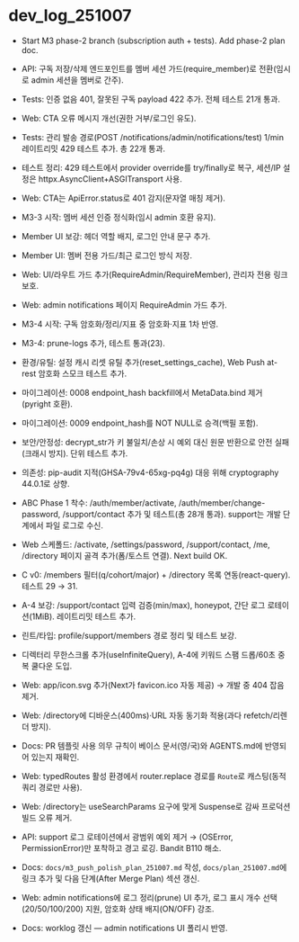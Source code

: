 # dev_log_251007

- Start M3 phase-2 branch (subscription auth + tests). Add phase-2 plan doc.
- API: 구독 저장/삭제 엔드포인트를 멤버 세션 가드(require_member)로 전환(임시로 admin 세션을 멤버로 간주).
- Tests: 인증 없음 401, 잘못된 구독 payload 422 추가. 전체 테스트 21개 통과.
- Web: CTA 오류 메시지 개선(권한 거부/로그인 유도).
- Tests: 관리 발송 경로(POST /notifications/admin/notifications/test) 1/min 레이트리밋 429 테스트 추가. 총 22개 통과.
 - 테스트 정리: 429 테스트에서 provider override를 try/finally로 복구, 세션/IP 설정은 httpx.AsyncClient+ASGITransport 사용.
 - Web: CTA는 ApiError.status로 401 감지(문자열 매칭 제거).

- M3-3 시작: 멤버 세션 인증 정식화(임시 admin 호환 유지).
- Member UI 보강: 헤더 역할 배지, 로그인 안내 문구 추가.
- Member UI: 멤버 전용 가드/최근 로그인 방식 저장.
- Web: UI/라우트 가드 추가(RequireAdmin/RequireMember), 관리자 전용 링크 보호.
- Web: admin notifications 페이지 RequireAdmin 가드 추가.
- M3-4 시작: 구독 암호화/정리/지표 중 암호화·지표 1차 반영.
- M3-4: prune-logs 추가, 테스트 통과(23).
- 환경/유틸: 설정 캐시 리셋 유틸 추가(reset_settings_cache), Web Push at-rest 암호화 스모크 테스트 추가.
- 마이그레이션: 0008 endpoint_hash backfill에서 MetaData.bind 제거(pyright 호환).
- 마이그레이션: 0009 endpoint_hash를 NOT NULL로 승격(백필 포함).
- 보안/안정성: decrypt_str가 키 불일치/손상 시 예외 대신 원문 반환으로 안전 실패(크래시 방지). 단위 테스트 추가.
- 의존성: pip-audit 지적(GHSA-79v4-65xg-pq4g) 대응 위해 cryptography 44.0.1로 상향.
- ABC Phase 1 착수: /auth/member/activate, /auth/member/change-password, /support/contact 추가 및 테스트(총 28개 통과). support는 개발 단계에서 파일 로그로 수신.
- Web 스케폴드: /activate, /settings/password, /support/contact, /me, /directory 페이지 골격 추가(폼/토스트 연결). Next build OK.
 - C v0: /members 필터(q/cohort/major) + /directory 목록 연동(react-query). 테스트 29 → 31.
- A-4 보강: /support/contact 입력 검증(min/max), honeypot, 간단 로그 로테이션(1MiB). 레이트리밋 테스트 추가.
- 린트/타입: profile/support/members 경로 정리 및 테스트 보강.
 - 디렉터리 무한스크롤 추가(useInfiniteQuery), A-4에 키워드 스팸 드롭/60초 중복 쿨다운 도입.

- Web: app/icon.svg 추가(Next가 favicon.ico 자동 제공) → 개발 중 404 잡음 제거.
- Web: /directory에 디바운스(400ms)·URL 자동 동기화 적용(과다 refetch/리렌더 방지).
- Docs: PR 템플릿 사용 의무 규칙이 베이스 문서(영/국)와 AGENTS.md에 반영되어 있는지 재확인.

- Web: typedRoutes 활성 환경에서 router.replace 경로를 `Route`로 캐스팅(동적 쿼리 경로만 사용).
- Web: /directory는 useSearchParams 요구에 맞게 Suspense로 감싸 프로덕션 빌드 오류 제거.
- API: support 로그 로테이션에서 광범위 예외 제거 → (OSError, PermissionError)만 포착하고 경고 로깅. Bandit B110 해소.
- Docs: `docs/m3_push_polish_plan_251007.md` 작성, `docs/plan_251007.md`에 링크 추가 및 다음 단계(After Merge Plan) 섹션 갱신.
 - Web: admin notifications에 로그 정리(prune) UI 추가, 로그 표시 개수 선택(20/50/100/200) 지원, 암호화 상태 배지(ON/OFF) 강조.
 - Docs: worklog 갱신 — admin notifications UI 폴리시 반영.

